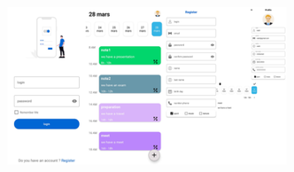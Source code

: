 ![Planning App](https://raw.githubusercontent.com/BELLILMohamedNadir/Planning-App/main/img_planning.png)
